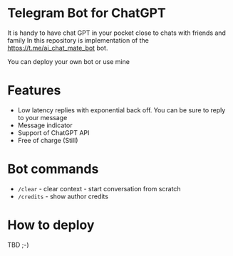 # Telegram Bot for ChatGPT 


It is handy to have chat GPT in your pocket close to chats with friends and family
In this repository is implementation of the https://t.me/ai_chat_mate_bot bot. 

You can deploy your own bot or use mine

# Features
* Low latency replies with exponential back off. You can be sure to reply to your message 
* Message indicator 
* Support of ChatGPT API
* Free of charge (Still)

# Bot commands
* `/clear` - clear context - start conversation from scratch 
* `/credits` - show author credits

# How to deploy 
TBD ;-) 

